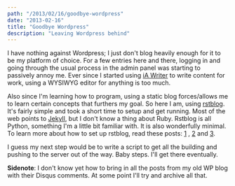 ```yaml
---
path: "/2013/02/16/goodbye-wordpress"
date: "2013-02-16"
title: "Goodbye Wordpress"
description: "Leaving Wordpress behind"
---
```



I have nothing against Wordpress; I just don't blog heavily enough for
it to be my platform of choice. For a few entries here and there,
logging in and going through the usual process in the admin panel was
starting to passively annoy me. Ever since I started using [iA
Writer](http://www.iawriter.com/) to write content for work, using a
WYSIWYG editor for anything is too much.

Also since I'm learning how to program, using a static blog
forces/allows me to learn certain concepts that furthers my goal. So
here I am, using [rstblog](https://github.com/mitsuhiko/rstblog). It's
fairly simple and took a short time to setup and get running. Most of
the web points to [Jekyll](http://jekyllrb.com/), but I don't know a
thing about Ruby. Rstblog is all Python, something I'm a little bit
familiar with. It is also wonderfully minimal. To learn more about how
to set up rstblog, read these posts:
[1](http://mattdeboard.net/2011/05/09/more-tips-on-rstblog/) ,
[2](http://codesymphony.net/2011/09/10/setting-up-rstblog/) and
[3](http://sbhr.dk/2010/11/30/using-rstblog/).

I guess my next step would be to write a script to get all the building
and pushing to the server out of the way. Baby steps. I'll get there
eventually.

**Sidenote**: I don't know yet how to bring in all the posts from my old
WP blog with their Disqus comments. At some point I'll try and archive
all that.